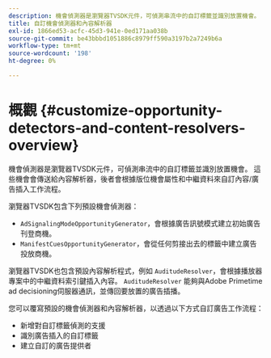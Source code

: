 ```yaml
---
description: 機會偵測器是瀏覽器TVSDK元件，可偵測串流中的自訂標籤並識別放置機會。 這些機會會傳送給內容解析器，後者會根據版位機會屬性和中繼資料來自訂內容/廣告插入工作流程。
title: 自訂機會偵測器和內容解析器
exl-id: 1866ed53-acfc-45d3-941e-0ed171aa038b
source-git-commit: be43bbbd1051886c8979ff590a3197b2a7249b6a
workflow-type: tm+mt
source-wordcount: '198'
ht-degree: 0%

---
```


# 概觀 {#customize-opportunity-detectors-and-content-resolvers-overview}

機會偵測器是瀏覽器TVSDK元件，可偵測串流中的自訂標籤並識別放置機會。 這些機會會傳送給內容解析器，後者會根據版位機會屬性和中繼資料來自訂內容/廣告插入工作流程。

瀏覽器TVSDK包含下列預設機會偵測器：

* `AdSignalingModeOpportunityGenerator`，會根據廣告訊號模式建立初始廣告刊登商機。
* `ManifestCuesOpportunityGenerator`，會從任何剪接出去的標籤中建立廣告投放商機。

瀏覽器TVSDK也包含預設內容解析程式，例如 `AuditudeResolver`，會根據播放器專案中的中繼資料索引鍵插入內容。 `AuditudeResolver` 能夠與Adobe Primetime ad decisioning伺服器通訊，並傳回要放置的廣告插播。

您可以覆寫預設的機會偵測器和內容解析器，以透過以下方式自訂廣告工作流程：

* 新增對自訂標籤偵測的支援
* 識別廣告插入的自訂標籤
* 建立自訂的廣告提供者

